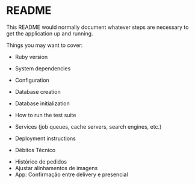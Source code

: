 # README

This README would normally document whatever steps are necessary to get the
application up and running.

Things you may want to cover:

* Ruby version

* System dependencies

* Configuration

* Database creation

* Database initialization

* How to run the test suite

* Services (job queues, cache servers, search engines, etc.)

* Deployment instructions

* Débitos Técnico
<ul>
  <li> Histórico de pedidos </li>
  <li> Ajustar alinhamentos de imagens </li>
  <li> App: Confirmação entre delivery e presencial </li>
</ul>
